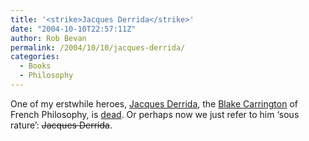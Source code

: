 ```yaml
---
title: '<strike>Jacques Derrida</strike>'
date: "2004-10-10T22:57:11Z"
author: Rob Bevan
permalink: /2004/10/10/jacques-derrida/
categories:
  - Books
  - Philosophy
---
```

One of my erstwhile heroes, [Jacques Derrida][1], the [Blake Carrington][2] of French Philosophy, is [dead][3]. Or perhaps now we just refer to him &#8216;sous rature&#8217;: <strike>Jacques Derrida</strike>.

 [1]: http://en.wikipedia.org/wiki/Jacques_Derrida
 [2]: http://johnforsythe.tripod.com/dynasty2.htm
 [3]: http://news.bbc.co.uk/1/hi/world/europe/3729844.stm
